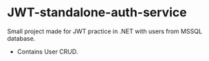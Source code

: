 # JWT-standalone-auth-service

Small project made for JWT practice in .NET with users from MSSQL database.
- Contains User CRUD.
